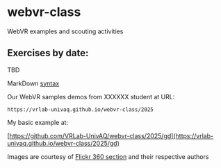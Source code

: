 # webvr-class
WebVR examples and scouting activities

## Exercises by date:

TBD
    
MarkDown [syntax](https://help.github.com/en/articles/basic-writing-and-formatting-syntax)

Our WebVR samples demos from XXXXXX student at URL:

    https://vrlab-univaq.github.io/webvr-class/2025

My basic example at:

   [https://github.com/VRLab-UnivAQ/webvr-class/2025/gd](https://vrlab-univaq.github.io/webvr-class/2025/gd)
   
Images are courtesy of [Flickr 360 section](https://www.flickr.com/photos/tags/360/) and their respective authors

